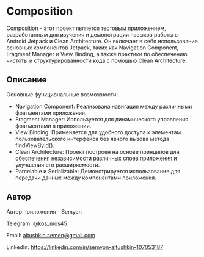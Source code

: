 # **Composition**

Composition - этот проект является тестовым приложением, разработанным для изучения и демонстрации навыков работы с Android Jetpack и Clean Architecture. Он включает в себя использование основных компонентов Jetpack, таких как Navigation Component, Fragment Manager и View Binding, а также практики по обеспечению чистоты и структурированности кода с помощью Clean Architecture.

## **Описание**
Основные функциональные возможности:

* Navigation Component: Реализована навигация между различными фрагментами приложения.
* Fragment Manager: Используется для динамического управления фрагментами в приложении.
* View Binding: Применяется для удобного доступа к элементам пользовательского интерфейса без явного вызова метода findViewById().
* Clean Architecture: Проект построен на основе принципов для обеспечения независимости различных слоев приложения и улучшения его расширяемости.
* Parcelable и Serializable: Демонстрируется использование для передачи данных между компонентами приложения.

## **Автор**
Автор приложения - Semyon

Telegram: [@kos_mos45](http://t.me/kos_mos45)

Email: altushkin.semen@gmail.com

LinkedIn: https://linkedin.com/in/semyon-altushkin-107053187
